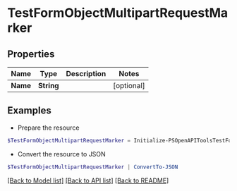 # TestFormObjectMultipartRequestMarker
## Properties

Name | Type | Description | Notes
------------ | ------------- | ------------- | -------------
**Name** | **String** |  | [optional] 

## Examples

- Prepare the resource
```powershell
$TestFormObjectMultipartRequestMarker = Initialize-PSOpenAPIToolsTestFormObjectMultipartRequestMarker  -Name null
```

- Convert the resource to JSON
```powershell
$TestFormObjectMultipartRequestMarker | ConvertTo-JSON
```

[[Back to Model list]](../README.md#documentation-for-models) [[Back to API list]](../README.md#documentation-for-api-endpoints) [[Back to README]](../README.md)


